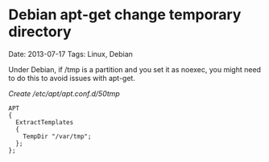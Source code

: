 # Debian apt-get change temporary directory
Date: 2013-07-17
Tags: Linux, Debian

Under Debian, if /tmp is a partition and you set it as noexec, you might need to do this to avoid issues with apt-get.

*Create /etc/apt/apt.conf.d/50tmp*

	APT
	{
	  ExtractTemplates
	  {
		TempDir "/var/tmp";
	  };
	};
